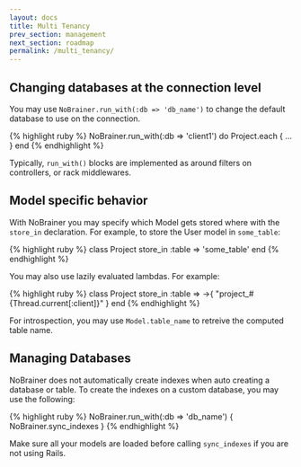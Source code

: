 ```yaml
---
layout: docs
title: Multi Tenancy
prev_section: management
next_section: roadmap
permalink: /multi_tenancy/
---
```


## Changing databases at the connection level

You may use `NoBrainer.run_with(:db => 'db_name')` to change the default database to use on
the connection.

{% highlight ruby %}
NoBrainer.run_with(:db => 'client1') do
  Project.each { ... }
end
{% endhighlight %}

Typically, `run_with()` blocks are implemented as around filters on
controllers, or rack middlewares.

## Model specific behavior

With NoBrainer you may specify which Model gets stored where with the `store_in`
declaration. For example, to store the User model in `some_table`:

{% highlight ruby %}
class Project
  store_in :table => 'some_table'
end
{% endhighlight %}

You may also use lazily evaluated lambdas. For example:

{% highlight ruby %}
class Project
  store_in :table => ->{ "project_#{Thread.current[:client]}" }
end
{% endhighlight %}

For introspection, you may use `Model.table_name` to retreive the computed table
name.

## Managing Databases

NoBrainer does not automatically create indexes when auto creating a database
or table. To create the indexes on a custom database, you may use the following:

{% highlight ruby %}
NoBrainer.run_with(:db => 'db_name') { NoBrainer.sync_indexes }
{% endhighlight %}

Make sure all your models are loaded before calling `sync_indexes` if you are
not using Rails.
